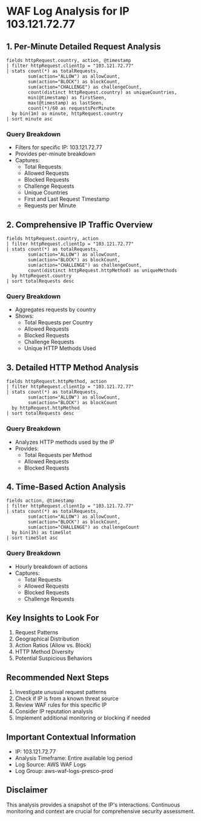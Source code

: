 # WAF Log Analysis for IP 103.121.72.77

## 1. Per-Minute Detailed Request Analysis

```
fields httpRequest.country, action, @timestamp
| filter httpRequest.clientIp = "103.121.72.77"
| stats count(*) as totalRequests, 
        sum(action="ALLOW") as allowCount, 
        sum(action="BLOCK") as blockCount,
        sum(action="CHALLENGE") as challengeCount,
        count(distinct httpRequest.country) as uniqueCountries,
        min(@timestamp) as firstSeen,
        max(@timestamp) as lastSeen,
        count(*)/60 as requestsPerMinute
  by bin(1m) as minute, httpRequest.country
| sort minute asc
```

### Query Breakdown
- Filters for specific IP: 103.121.72.77
- Provides per-minute breakdown
- Captures:
  - Total Requests
  - Allowed Requests
  - Blocked Requests
  - Challenge Requests
  - Unique Countries
  - First and Last Request Timestamp
  - Requests per Minute

## 2. Comprehensive IP Traffic Overview

```
fields httpRequest.country, action
| filter httpRequest.clientIp = "103.121.72.77"
| stats count(*) as totalRequests, 
        sum(action="ALLOW") as allowCount, 
        sum(action="BLOCK") as blockCount,
        sum(action="CHALLENGE") as challengeCount,
        count(distinct httpRequest.httpMethod) as uniqueMethods
  by httpRequest.country
| sort totalRequests desc
```

### Query Breakdown
- Aggregates requests by country
- Shows:
  - Total Requests per Country
  - Allowed Requests
  - Blocked Requests
  - Challenge Requests
  - Unique HTTP Methods Used

## 3. Detailed HTTP Method Analysis

```
fields httpRequest.httpMethod, action
| filter httpRequest.clientIp = "103.121.72.77"
| stats count(*) as totalRequests, 
        sum(action="ALLOW") as allowCount, 
        sum(action="BLOCK") as blockCount
  by httpRequest.httpMethod
| sort totalRequests desc
```

### Query Breakdown
- Analyzes HTTP methods used by the IP
- Provides:
  - Total Requests per Method
  - Allowed Requests
  - Blocked Requests

## 4. Time-Based Action Analysis

```
fields action, @timestamp
| filter httpRequest.clientIp = "103.121.72.77"
| stats count(*) as totalRequests, 
        sum(action="ALLOW") as allowCount, 
        sum(action="BLOCK") as blockCount,
        sum(action="CHALLENGE") as challengeCount
  by bin(1h) as timeSlot
| sort timeSlot asc
```

### Query Breakdown
- Hourly breakdown of actions
- Captures:
  - Total Requests
  - Allowed Requests
  - Blocked Requests
  - Challenge Requests

## Key Insights to Look For
1. Request Patterns
2. Geographical Distribution
3. Action Ratios (Allow vs. Block)
4. HTTP Method Diversity
5. Potential Suspicious Behaviors

## Recommended Next Steps
1. Investigate unusual request patterns
2. Check if IP is from a known threat source
3. Review WAF rules for this specific IP
4. Consider IP reputation analysis
5. Implement additional monitoring or blocking if needed

## Important Contextual Information
- IP: 103.121.72.77
- Analysis Timeframe: Entire available log period
- Log Source: AWS WAF Logs
- Log Group: aws-waf-logs-presco-prod

## Disclaimer
This analysis provides a snapshot of the IP's interactions. Continuous monitoring and context are crucial for comprehensive security assessment.
